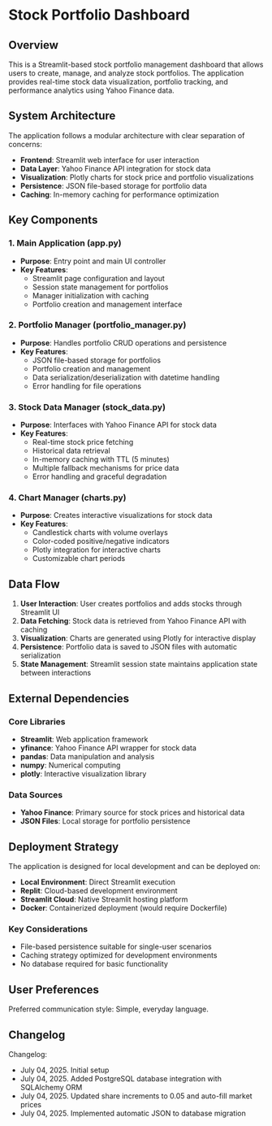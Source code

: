 # Stock Portfolio Dashboard

## Overview

This is a Streamlit-based stock portfolio management dashboard that allows users to create, manage, and analyze stock portfolios. The application provides real-time stock data visualization, portfolio tracking, and performance analytics using Yahoo Finance data.

## System Architecture

The application follows a modular architecture with clear separation of concerns:

- **Frontend**: Streamlit web interface for user interaction
- **Data Layer**: Yahoo Finance API integration for stock data
- **Visualization**: Plotly charts for stock price and portfolio visualizations
- **Persistence**: JSON file-based storage for portfolio data
- **Caching**: In-memory caching for performance optimization

## Key Components

### 1. Main Application (app.py)
- **Purpose**: Entry point and main UI controller
- **Key Features**:
  - Streamlit page configuration and layout
  - Session state management for portfolios
  - Manager initialization with caching
  - Portfolio creation and management interface

### 2. Portfolio Manager (portfolio_manager.py)
- **Purpose**: Handles portfolio CRUD operations and persistence
- **Key Features**:
  - JSON file-based storage for portfolios
  - Portfolio creation and management
  - Data serialization/deserialization with datetime handling
  - Error handling for file operations

### 3. Stock Data Manager (stock_data.py)
- **Purpose**: Interfaces with Yahoo Finance API for stock data
- **Key Features**:
  - Real-time stock price fetching
  - Historical data retrieval
  - In-memory caching with TTL (5 minutes)
  - Multiple fallback mechanisms for price data
  - Error handling and graceful degradation

### 4. Chart Manager (charts.py)
- **Purpose**: Creates interactive visualizations for stock data
- **Key Features**:
  - Candlestick charts with volume overlays
  - Color-coded positive/negative indicators
  - Plotly integration for interactive charts
  - Customizable chart periods

## Data Flow

1. **User Interaction**: User creates portfolios and adds stocks through Streamlit UI
2. **Data Fetching**: Stock data is retrieved from Yahoo Finance API with caching
3. **Visualization**: Charts are generated using Plotly for interactive display
4. **Persistence**: Portfolio data is saved to JSON files with automatic serialization
5. **State Management**: Streamlit session state maintains application state between interactions

## External Dependencies

### Core Libraries
- **Streamlit**: Web application framework
- **yfinance**: Yahoo Finance API wrapper for stock data
- **pandas**: Data manipulation and analysis
- **numpy**: Numerical computing
- **plotly**: Interactive visualization library

### Data Sources
- **Yahoo Finance**: Primary source for stock prices and historical data
- **JSON Files**: Local storage for portfolio persistence

## Deployment Strategy

The application is designed for local development and can be deployed on:
- **Local Environment**: Direct Streamlit execution
- **Replit**: Cloud-based development environment
- **Streamlit Cloud**: Native Streamlit hosting platform
- **Docker**: Containerized deployment (would require Dockerfile)

### Key Considerations
- File-based persistence suitable for single-user scenarios
- Caching strategy optimized for development environments
- No database required for basic functionality

## User Preferences

Preferred communication style: Simple, everyday language.

## Changelog

Changelog:
- July 04, 2025. Initial setup
- July 04, 2025. Added PostgreSQL database integration with SQLAlchemy ORM
- July 04, 2025. Updated share increments to 0.05 and auto-fill market prices
- July 04, 2025. Implemented automatic JSON to database migration